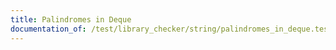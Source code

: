 ```yaml
---
title: Palindromes in Deque
documentation_of: /test/library_checker/string/palindromes_in_deque.test.py
---
```

